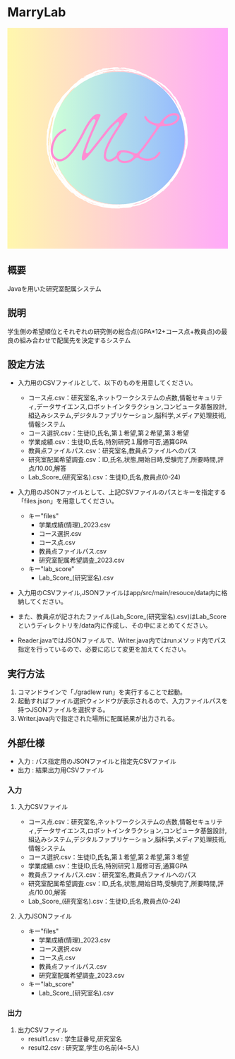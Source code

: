 # MarryLab

![ML](image/ML.png)

## 概要

Javaを用いた研究室配属システム

## 説明

学生側の希望順位とそれぞれの研究側の総合点(GPA*12+コース点+教員点)の最良の組み合わせで配属先を決定するシステム

## 設定方法

+ 入力用のCSVファイルとして、以下のものを用意してください。<br>
    + コース点.csv：研究室名,ネットワークシステムの点数,情報セキュリティ,データサイエンス,ロボットインタラクション,コンピュータ基盤設計,組込みシステム,デジタルファブリケーション,脳科学,メディア処理技術,情報システム<br>
    + コース選択.csv：生徒ID,氏名,第１希望,第２希望,第３希望<br>
    + 学業成績.csv：生徒ID,氏名,特別研究１履修可否,通算GPA<br>
    + 教員点ファイルパス.csv：研究室名,教員点ファイルへのパス<br>
    + 研究室配属希望調査.csv：ID,氏名,状態,開始日時,受験完了,所要時間,評点/10.00,解答<br>
    + Lab_Score_(研究室名).csv：生徒ID,氏名,教員点(0-24)<br>

+ 入力用のJSONファイルとして、上記CSVファイルのパスとキーを指定する「files.json」を用意してください。<br>
    + キー"files"<br>
        + 学業成績(情理)_2023.csv<br>
        + コース選択.csv<br>
        + コース点.csv<br>
        + 教員点ファイルパス.csv<br>
        + 研究室配属希望調査_2023.csv<br>
    + キー"lab_score"<br>
        + Lab_Score_(研究室名).csv<br>

+ 入力用のCSVファイル,JSONファイルはapp/src/main/resouce/data内に格納してください。<br>

+ また、教員点が記されたファイル(Lab_Score_(研究室名).csv)はLab_Scoreというディレクトリを/data内に作成し、その中にまとめてください。<br>

+ Reader.javaではJSONファイルで、Writer.java内ではrunメソッド内でパス指定を行っているので、必要に応じて変更を加えてください。

## 実行方法

1. コマンドラインで「./gradlew run」を実行することで起動。<br>
2. 起動すればファイル選択ウィンドウが表示されるので、入力ファイルパスを持つJSONファイルを選択する。<br>
3. Writer.java内で指定された場所に配属結果が出力される。<br>

## 外部仕様

+ 入力 : パス指定用のJSONファイルと指定先CSVファイル<br>
+ 出力 : 結果出力用CSVファイル<br>

### 入力

1. 入力CSVファイル<br>
    + コース点.csv：研究室名,ネットワークシステムの点数,情報セキュリティ,データサイエンス,ロボットインタラクション,コンピュータ基盤設計,組込みシステム,デジタルファブリケーション,脳科学,メディア処理技術,情報システム<br>
    + コース選択.csv：生徒ID,氏名,第１希望,第２希望,第３希望<br>
    + 学業成績.csv：生徒ID,氏名,特別研究１履修可否,通算GPA<br>
    + 教員点ファイルパス.csv：研究室名,教員点ファイルへのパス<br>
    + 研究室配属希望調査.csv：ID,氏名,状態,開始日時,受験完了,所要時間,評点/10.00,解答<br>
    + Lab_Score_(研究室名).csv：生徒ID,氏名,教員点(0-24)<br>

2. 入力JSONファイル<br>
    + キー"files"<br>
        + 学業成績(情理)_2023.csv<br>
        + コース選択.csv<br>
        + コース点.csv<br>
        + 教員点ファイルパス.csv<br>
        + 研究室配属希望調査_2023.csv<br>
    + キー"lab_score"<br>
        + Lab_Score_(研究室名).csv<br>

### 出力

1. 出力CSVファイル
    + result1.csv : 学生証番号,研究室名<br>
    + result2.csv : 研究室,学生の名前(4~5人)<br>
